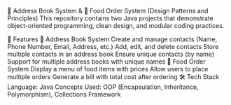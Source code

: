 📖 Address Book System & 🍴 Food Order System (Design Patterns and Principles)
This repository contains two Java projects that demonstrate object-oriented programming, clean design, and modular coding practices.

🚀 Features
📖 Address Book System
Create and manage contacts (Name, Phone Number, Email, Address, etc.)
Add, edit, and delete contacts
Store multiple contacts in an address book
Ensure unique contacts (by name)
Support for multiple address books with unique names
🍴 Food Order System
Display a menu of food items with prices
Allow users to place multiple orders
Generate a bill with total cost after ordering
🛠 Tech Stack
Language: Java
Concepts Used: OOP (Encapsulation, Inheritance, Polymorphism), Collections Framework
